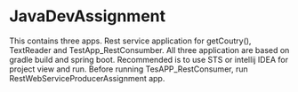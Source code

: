 # JavaDevAssignment
This contains three apps. Rest service application for getCoutry(), TextReader and TestApp_RestConsumber.
All three application are based on gradle build and spring boot.
Recommended is to use STS or intellij IDEA for project view and run.
Before running TesAPP_RestConsumer, run RestWebServiceProducerAssignment app.

